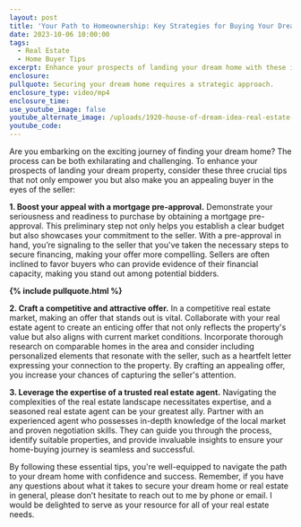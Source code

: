 ```yaml
---
layout: post
title: 'Your Path to Homeownership: Key Strategies for Buying Your Dream Home'
date: 2023-10-06 10:00:00
tags:
  - Real Estate
  - Home Buyer Tips
excerpt: Enhance your prospects of landing your dream home with these insights.
enclosure:
pullquote: Securing your dream home requires a strategic approach.
enclosure_type: video/mp4
enclosure_time:
use_youtube_image: false
youtube_alternate_image: /uploads/1920-house-of-dream-idea-real-estate-illustration-ai-generative.jpg
youtube_code:
---
```

Are you embarking on the exciting journey of finding your dream home? The process can be both exhilarating and challenging. To enhance your prospects of landing your dream property, consider these three crucial tips that not only empower you but also make you an appealing buyer in the eyes of the seller:

**1\. Boost your appeal with a mortgage pre-approval.** Demonstrate your seriousness and readiness to purchase by obtaining a mortgage pre-approval. This preliminary step not only helps you establish a clear budget but also showcases your commitment to the seller. With a pre-approval in hand, you’re signaling to the seller that you've taken the necessary steps to secure financing, making your offer more compelling. Sellers are often inclined to favor buyers who can provide evidence of their financial capacity, making you stand out among potential bidders.

**{% include pullquote.html %}**

**2\. Craft a competitive and attractive offer.** In a competitive real estate market, making an offer that stands out is vital. Collaborate with your real estate agent to create an enticing offer that not only reflects the property's value but also aligns with current market conditions. Incorporate thorough research on comparable homes in the area and consider including personalized elements that resonate with the seller, such as a heartfelt letter expressing your connection to the property. By crafting an appealing offer, you increase your chances of capturing the seller's attention.

**3\. Leverage the expertise of a trusted real estate agent.** Navigating the complexities of the real estate landscape necessitates expertise, and a seasoned real estate agent can be your greatest ally. Partner with an experienced agent who possesses in-depth knowledge of the local market and proven negotiation skills. They can guide you through the process, identify suitable properties, and provide invaluable insights to ensure your home-buying journey is seamless and successful.

By following these essential tips, you're well-equipped to navigate the path to your dream home with confidence and success. Remember, if you have any questions about what it takes to secure your dream home or real estate in general, please don’t hesitate to reach out to me by phone or email. I would be delighted to serve as your resource for all of your real estate needs.